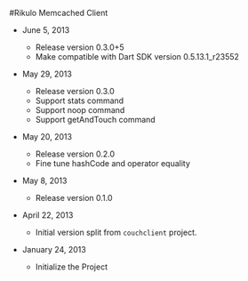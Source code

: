 #Rikulo Memcached Client 

* June 5, 2013
  * Release version 0.3.0+5
  * Make compatible with Dart SDK version 0.5.13.1_r23552
  
* May 29, 2013
  * Release version 0.3.0 
  * Support stats command
  * Support noop command
  * Support getAndTouch command

* May 20, 2013
  * Release version 0.2.0 
  * Fine tune hashCode and operator equality
  
* May 8, 2013
  * Release version 0.1.0

* April 22, 2013
  * Initial version split from `couchclient` project.
  
* January 24, 2013
  * Initialize the Project

